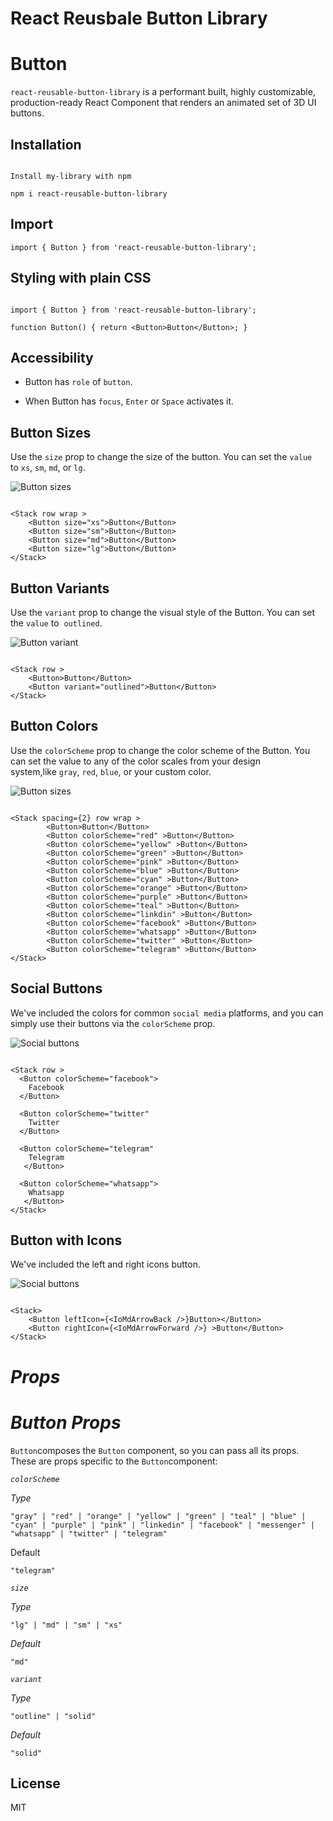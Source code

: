 # React Reusbale Button Library

# Button

`react-reusable-button-library` is a performant built, highly customizable, production-ready React Component that renders an animated set of 3D UI buttons.

## Installation

```

Install my-library with npm

npm i react-reusable-button-library

```

## Import

```
import { Button } from 'react-reusable-button-library';
```

## Styling with plain CSS

```

import { Button } from 'react-reusable-button-library';

function Button() { return <Button>Button</Button>; }

```

## Accessibility

-   Button has `role` of `button`.

-   When Button has `focus`, `Enter` or `Space` activates it.

## Button Sizes

Use the `size` prop to change the size of the button. You can set the `value` to `xs`, `sm`, `md`, or `lg`.

![Button sizes](https://i.ibb.co/7G2rpFj/buttonsize.jpg)

```

<Stack row wrap >
    <Button size="xs">Button</Button>
    <Button size="sm">Button</Button>
    <Button size="md">Button</Button>
    <Button size="lg">Button</Button>
</Stack>

```

## Button Variants

Use the `variant` prop to change the visual style of the Button. You can set the `value` to  `outlined`.

![Button variant](https://i.ibb.co/F6ws1HN/buttonvariant.jpg)

```

<Stack row >
    <Button>Button</Button>
    <Button variant="outlined">Button</Button>
</Stack>

```

## Button Colors

Use the `colorScheme` prop to change the color scheme of the Button. You can set the value to any of the color scales from your design system,like `gray`, `red`, `blue`, or your custom color.

![Button sizes](https://i.ibb.co/JdgJv7L/buttoncolor.jpg)

```

<Stack spacing={2} row wrap >
        <Button>Button</Button>
        <Button colorScheme="red" >Button</Button>
        <Button colorScheme="yellow" >Button</Button>
        <Button colorScheme="green" >Button</Button>
        <Button colorScheme="pink" >Button</Button>
        <Button colorScheme="blue" >Button</Button>
        <Button colorScheme="cyan" >Button</Button>
        <Button colorScheme="orange" >Button</Button>
        <Button colorScheme="purple" >Button</Button>
        <Button colorScheme="teal" >Button</Button>
        <Button colorScheme="linkdin" >Button</Button>
        <Button colorScheme="facebook" >Button</Button>
        <Button colorScheme="whatsapp" >Button</Button>
        <Button colorScheme="twitter" >Button</Button>
        <Button colorScheme="telegram" >Button</Button>
</Stack>

```

## Social Buttons

We've included the colors for common `social media` platforms, and you can simply use their buttons via the `colorScheme` prop.

![Social buttons](https://i.ibb.co/GHzpWtn/social.jpg)

```

<Stack row >
  <Button colorScheme="facebook">
    Facebook
  </Button>

  <Button colorScheme="twitter"
    Twitter
  </Button>

  <Button colorScheme="telegram"
    Telegram
   </Button>

  <Button colorScheme="whatsapp">
    Whatsapp
   </Button>
</Stack>

```

## Button with Icons

We've included the left and right icons button.

![Social buttons](https://i.ibb.co/FXR4fdk/button-With-Icon.jpg)

```

<Stack>
    <Button leftIcon={<IoMdArrowBack />}Button></Button>
    <Button rightIcon={<IoMdArrowForward />} >Button</Button>
</Stack>

```

# _Props_

# _Button Props_

`Button`composes the `Button` component, so you can pass all its props. These are props specific to the `Button`component:

_`colorScheme`_

_Type_

`"gray" | "red" | "orange" | "yellow" | "green" | "teal" | "blue" | "cyan" | "purple" | "pink" | "linkedin" | "facebook" | "messenger" | "whatsapp" | "twitter" | "telegram"`

Default

`"telegram"`

_`size`_

_Type_

`"lg" | "md" | "sm" | "xs"`

_Default_

`"md"`

_`variant`_

_Type_

`"outline" | "solid"`

_Default_

`"solid"`

## License

MIT

